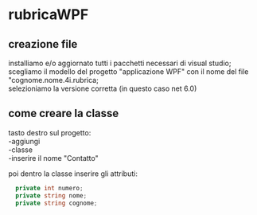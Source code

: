 # rubricaWPF

## creazione file
installiamo e/o aggiornato tutti i pacchetti necessari di visual studio; <br>
scegliamo il modello del progetto "applicazione WPF" con il nome del file "cognome.nome.4i.rubrica; <br>
selezioniamo la versione corretta (in questo caso net 6.0)

## come creare la classe
tasto destro sul progetto: <br>
  -aggiungi <br>
  -classe <br>
  -inserire il nome "Contatto" <br>
  
poi dentro la classe inserire gli attributi:
```c#
  private int numero;
  private string nome;
  private string cognome;
```
